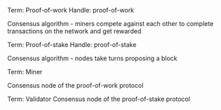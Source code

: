 Term: Proof-of-work
Handle: proof-of-work

Consensus algorithm - miners compete against each other to complete transactions on the network and get rewarded

Term: Proof-of-stake
Handle: proof-of-stake

Consensus algorithm - nodes take turns proposing a block

Term: Miner

Consensus node of the proof-of-work protocol                 

Term: Validator
Consensus node of the proof-of-stake protocol
